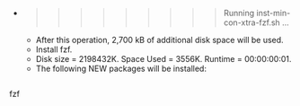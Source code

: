 * >>>>>>>>> Running inst-min-con-xtra-fzf.sh ...
  * After this operation, 2,700 kB of additional disk space will be used.
  * Install fzf.
  * Disk size = 2198432K. Space Used = 3556K. Runtime = 00:00:00:01.
  * The following NEW packages will be installed:
  ```bash
fzf
  ```
